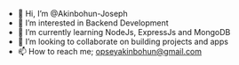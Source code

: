 - 👋 Hi, I’m @Akinbohun-Joseph
- 👀 I’m interested in Backend Development 
- 🌱 I’m currently learning NodeJs, ExpressJs and MongoDB
- 💞️ I’m looking to collaborate on building projects and apps
- 📫 How to reach me; opseyakinbohun@gmail.com

<!---
Akinbohun-Joseph/Akinbohun-Joseph is a ✨ special ✨ repository because its `README.md` (this file) appears on your GitHub profile.
You can click the Preview link to take a look at your changes.
--->
